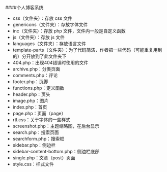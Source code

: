 ####个人博客系统
* css（文件夹）：存放 css 文件
* genericons（文件夹）：存放字体文件
* inc（文件夹）：存放 php 文件，文件内一般是自定义函数
* js（文件夹）：存放 js 文件
* languages（文件夹）：存放语言文件
* template-parts（文件夹）：为了代码简洁，作者把一些代码（可能重复用到的）分开放到了此文件夹下
* 404.php：出现404错误时使用的文件
* archive.php：分类页面
* comments.php：评论
* footer.php：页脚
* functions.php：定义函数
* header.php：页头
* image.php：图片
* index.php：首页
* page.php：页面（page）
* rtl.css：关于字体的一些样式
* screenshot.php：主题缩略图，在后台显示
* search.php：搜索页面
* searchform.php：搜索框
* sidebar.php：侧边栏
* sidebar-content-bottom.php：侧边栏底部
* single.php：文章（post）页面
* style.css：样式文件

